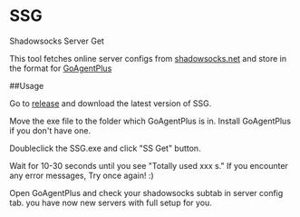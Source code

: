 SSG
===

Shadowsocks Server Get

This tool fetches online server configs from [shadowsocks.net](https://shadowsocks.net/) and store in the format for [GoAgentPlus](https://goagentplus.com/)

##Usage

Go to [release](https://github.com/larsenlouis/SSG/releases) and download the latest version of SSG.

Move the exe file to the folder which GoAgentPlus is in. Install GoAgentPlus if you don't have one.

Doubleclick the SSG.exe and click "SS Get" button.

Wait for 10-30 seconds until you see "Totally used xxx s." If you encounter any error messages, Try once again! :)

Open GoAgentPlus and check your shadowsocks subtab in server config tab. you have now new servers with full setup for you.